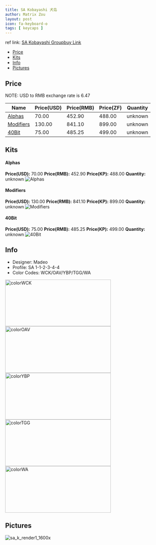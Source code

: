 ```yaml
---
title: SA Kobayashi 犬岛
author: Matrix Zou
layout: post
icon: fa-keyboard-o
tags: [ keycaps ]
---
```


ref link: [SA Kobayashi Groupbuy Link](https://novelkeys.xyz/products/sa-kobayashi-gb?variant=12158371135581)

* [Price](#price)
* [Kits](#kits)
* [Info](#info)
* [Pictures](#pictures)

## Price

NOTE: USD to RMB exchange rate is 6.47

| Name          | Price(USD)    | Price(RMB)  | Price(ZF)  | Quantity |
| ------------- | ------------- | ----------- | ---------- | -------- |
|[Alphas](#alphas)|70.00|452.90|488.00|unknown|
|[Modifiers](#modifiers)|130.00|841.10|899.00|unknown|
|[40Bit](#40bit)|75.00|485.25|499.00|unknown|

## Kits
#### Alphas
**Price(USD):** 70.00	**Price(RMB):** 452.90	**Price(KP):** 488.00	**Quantity:** unknown
<img src="{{ 'assets/images/kobayashi/kits_pics/alphas.png' | relative_url }}" alt="Alphas" class="image featured">

#### Modifiers
**Price(USD):** 130.00	**Price(RMB):** 841.10	**Price(KP):** 899.00	**Quantity:** unknown
<img src="{{ 'assets/images/kobayashi/kits_pics/modifiers.png' | relative_url }}" alt="Modifiers" class="image featured">

#### 40Bit
**Price(USD):** 75.00	**Price(RMB):** 485.25	**Price(KP):** 499.00	**Quantity:** unknown
<img src="{{ 'assets/images/kobayashi/kits_pics/40bit.png' | relative_url }}" alt="40Bit" class="image featured">

## Info
* Designer: Madeo
* Profile: SA 1-1-2-3-4-4
* Color Codes: WCK/OAV/YBP/TGG/WA  
<img src="{{ 'assets/images/SP_ColorCodes/abs/SP_Abs_ColorCodes_WCK.png' | relative_url }}" alt="colorWCK" height="150" width="340">
<img src="{{ 'assets/images/SP_ColorCodes/abs/SP_Abs_ColorCodes_OAV.png' | relative_url }}" alt="colorOAV" height="150" width="340">
<img src="{{ 'assets/images/SP_ColorCodes/abs/SP_Abs_ColorCodes_YBP.png' | relative_url }}" alt="colorYBP" height="150" width="340">
<img src="{{ 'assets/images/SP_ColorCodes/abs/SP_Abs_ColorCodes_TGG.png' | relative_url }}" alt="colorTGG" height="150" width="340">
<img src="{{ 'assets/images/SP_ColorCodes/abs/SP_Abs_ColorCodes_WA.png' | relative_url }}" alt="colorWA" height="150" width="340">

## Pictures
<img src="{{ 'assets/images/kobayashi/rendering_pics/sa_k_render1_1600x.jpg' | relative_url }}" alt="sa_k_render1_1600x" class="image featured">
